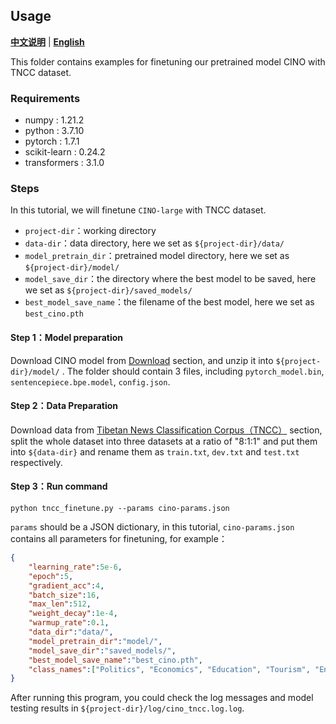 ## Usage

[**中文说明**](README.md) | [**English**](README_EN.md)

This folder contains examples for finetuning our pretrained model CINO with TNCC dataset.

### Requirements
- numpy : 1.21.2
- python : 3.7.10
- pytorch : 1.7.1
- scikit-learn : 0.24.2
- transformers : 3.1.0

### Steps

In this tutorial, we will finetune `CINO-large` with TNCC dataset.
- `project-dir`：working directory
- `data-dir`：data directory, here we set as `${project-dir}/data/`
- `model_pretrain_dir`：pretrained model directory, here we set as `${project-dir}/model/`
- `model_save_dir`：the directory where the best model to be saved, here we set as `${project-dir}/saved_models/`
- `best_model_save_name`：the filename of the best model, here we set as `best_cino.pth`

#### Step 1：Model preparation
Download CINO model from [Download](https://github.com/ymcui/Chinese-Minority-PLM/blob/main/README_EN.md#Download) section, and unzip it into `${project-dir}/model/` .
The folder should contain 3 files, including `pytorch_model.bin`, `sentencepiece.bpe.model`, `config.json`.

#### Step 2：Data Preparation
Download  data from [Tibetan News Classification Corpus（TNCC）](https://github.com/ymcui/Chinese-Minority-PLM/blob/main/README_EN.md#tibetan-news-classification-corpustncc) section, split the whole dataset into three datasets at a ratio of "8:1:1" and put them into `${data-dir}` and rename them as `train.txt`, `dev.txt` and `test.txt` respectively.

#### Step 3：Run command
```shell
python tncc_finetune.py --params cino-params.json
```
`params` should be  a JSON dictionary, in this tutorial, `cino-params.json` contains all parameters  for finetuning, for example：
```json
{
    "learning_rate":5e-6,
    "epoch":5,
    "gradient_acc":4,
    "batch_size":16,
    "max_len":512,
    "weight_decay":1e-4,
    "warmup_rate":0.1,
    "data_dir":"data/",
    "model_pretrain_dir":"model/", 
    "model_save_dir":"saved_models/",
    "best_model_save_name":"best_cino.pth",
    "class_names":["Politics", "Economics", "Education", "Tourism", "Environment", "Language", "Literature", "Religion", "Arts", "Medicine", "Customs", "Instruments"]
}
```

After running this program, you could check the log messages  and model testing results in `${project-dir}/log/cino_tncc.log.log`.

